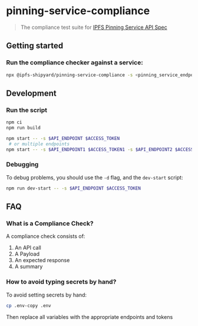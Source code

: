 # pinning-service-compliance

> The compliance test suite for [IPFS Pinning Service API Spec](https://ipfs.github.io/pinning-services-api-spec/)

## Getting started

### Run the compliance checker against a service:

```bash
npx @ipfs-shipyard/pinning-service-compliance -s <pinning_service_endpoint> <auth_token>
```

## Development

### Run the script

```bash
npm ci
npm run build

npm start -- -s $API_ENDPOINT $ACCESS_TOKEN
 # or multiple endpoints
npm start -- -s $API_ENDPOINT1 $ACCESS_TOKEN1 -s $API_ENDPOINT2 $ACCESS_TOKEN2
```

### Debugging

To debug problems, you should use the `-d` flag, and the `dev-start` script:

```bash
npm run dev-start -- -s $API_ENDPOINT $ACCESS_TOKEN
```

## FAQ

### What is a Compliance Check?
A compliance check consists of:

1. An API call
2. A Payload
3. An expected response
4. A summary

### How to avoid typing secrets by hand?

To avoid setting secrets by hand:

```bash
cp .env-copy .env
```
Then replace all variables with the appropriate endpoints and tokens
